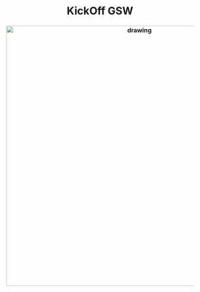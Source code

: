 
<h1 align="center">  KickOff GSW </h1>
 <h3 align = "center">  <img src="https://user-images.githubusercontent.com/73767256/112736680-42b20880-8f33-11eb-9248-bdc0a868a882.gif"   alt="drawing" width =700 </h3>